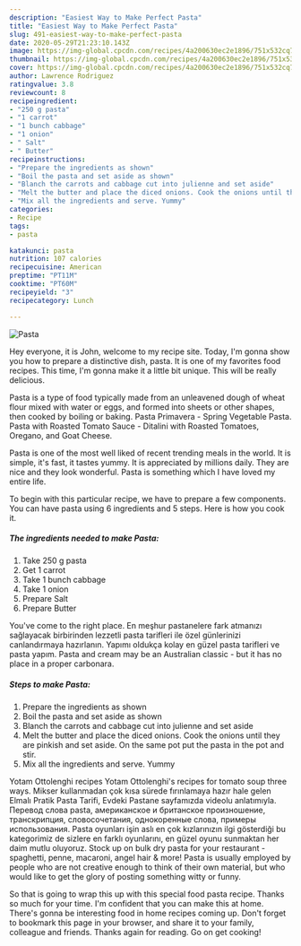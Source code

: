 ```yaml
---
description: "Easiest Way to Make Perfect Pasta"
title: "Easiest Way to Make Perfect Pasta"
slug: 491-easiest-way-to-make-perfect-pasta
date: 2020-05-29T21:23:10.143Z
image: https://img-global.cpcdn.com/recipes/4a200630ec2e1896/751x532cq70/pasta-recipe-main-photo.jpg
thumbnail: https://img-global.cpcdn.com/recipes/4a200630ec2e1896/751x532cq70/pasta-recipe-main-photo.jpg
cover: https://img-global.cpcdn.com/recipes/4a200630ec2e1896/751x532cq70/pasta-recipe-main-photo.jpg
author: Lawrence Rodriguez
ratingvalue: 3.8
reviewcount: 8
recipeingredient:
- "250 g pasta"
- "1 carrot"
- "1 bunch cabbage"
- "1 onion"
- " Salt"
- " Butter"
recipeinstructions:
- "Prepare the ingredients as shown"
- "Boil the pasta and set aside as shown"
- "Blanch the carrots and cabbage cut into julienne and set aside"
- "Melt the butter and place the diced onions. Cook the onions until they are pinkish and set aside. On the same pot put the pasta in the pot and stir."
- "Mix all the ingredients and serve. Yummy"
categories:
- Recipe
tags:
- pasta

katakunci: pasta 
nutrition: 107 calories
recipecuisine: American
preptime: "PT11M"
cooktime: "PT60M"
recipeyield: "3"
recipecategory: Lunch

---
```



![Pasta](https://img-global.cpcdn.com/recipes/4a200630ec2e1896/751x532cq70/pasta-recipe-main-photo.jpg)

Hey everyone, it is John, welcome to my recipe site. Today, I'm gonna show you how to prepare a distinctive dish, pasta. It is one of my favorites food recipes. This time, I'm gonna make it a little bit unique. This will be really delicious.

Pasta is a type of food typically made from an unleavened dough of wheat flour mixed with water or eggs, and formed into sheets or other shapes, then cooked by boiling or baking. Pasta Primavera - Spring Vegetable Pasta. Pasta with Roasted Tomato Sauce - Ditalini with Roasted Tomatoes, Oregano, and Goat Cheese.

Pasta is one of the most well liked of recent trending meals in the world. It is simple, it's fast, it tastes yummy. It is appreciated by millions daily. They are nice and they look wonderful. Pasta is something which I have loved my entire life.


To begin with this particular recipe, we have to prepare a few components. You can have pasta using 6 ingredients and 5 steps. Here is how you cook it.

<!--inarticleads1-->

##### The ingredients needed to make Pasta:

1. Take 250 g pasta
1. Get 1 carrot
1. Take 1 bunch cabbage
1. Take 1 onion
1. Prepare  Salt
1. Prepare  Butter


You&#39;ve come to the right place. En meşhur pastanelere fark atmanızı sağlayacak birbirinden lezzetli pasta tarifleri ile özel günlerinizi canlandırmaya hazırlanın. Yapımı oldukça kolay en güzel pasta tarifleri ve pasta yapım. Pasta and cream may be an Australian classic - but it has no place in a proper carbonara. 

<!--inarticleads2-->

##### Steps to make Pasta:

1. Prepare the ingredients as shown
1. Boil the pasta and set aside as shown
1. Blanch the carrots and cabbage cut into julienne and set aside
1. Melt the butter and place the diced onions. Cook the onions until they are pinkish and set aside. On the same pot put the pasta in the pot and stir.
1. Mix all the ingredients and serve. Yummy


Yotam Ottolenghi recipes Yotam Ottolenghi&#39;s recipes for tomato soup three ways. Mikser kullanmadan çok kısa sürede fırınlamaya hazır hale gelen Elmalı Pratik Pasta Tarifi, Evdeki Pastane sayfamızda videolu anlatımıyla. Перевод слова pasta, американское и британское произношение, транскрипция, словосочетания, однокоренные слова, примеры использования. Pasta oyunları işin aslı en çok kızlarınızın ilgi gösterdiği bu kategorimiz de sizlere en farklı oyunlarını, en güzel oyunu sunmaktan her daim mutlu oluyoruz. Stock up on bulk dry pasta for your restaurant - spaghetti, penne, macaroni, angel hair &amp; more! Pasta is usually employed by people who are not creative enough to think of their own material, but who would like to get the glory of posting something witty or funny. 

So that is going to wrap this up with this special food pasta recipe. Thanks so much for your time. I'm confident that you can make this at home. There's gonna be interesting food in home recipes coming up. Don't forget to bookmark this page in your browser, and share it to your family, colleague and friends. Thanks again for reading. Go on get cooking!
